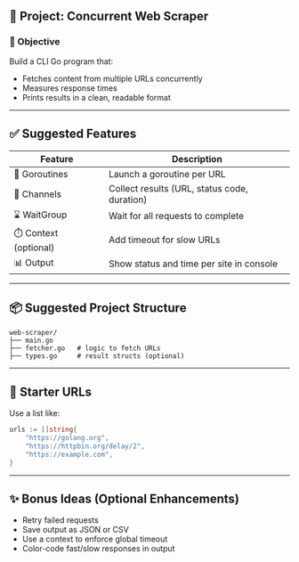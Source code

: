 ## 🚀 Project: Concurrent Web Scraper

### **🎯 Objective**

Build a CLI Go program that:

* Fetches content from multiple URLs concurrently
* Measures response times
* Prints results in a clean, readable format

---

## ✅ Suggested Features

| Feature               | Description                                  |
| --------------------- | -------------------------------------------- |
| 🧵 Goroutines         | Launch a goroutine per URL                   |
| 🔗 Channels           | Collect results (URL, status code, duration) |
| ⌛ WaitGroup           | Wait for all requests to complete            |
| ⏱️ Context (optional) | Add timeout for slow URLs                    |
| 📊 Output             | Show status and time per site in console     |

---

## 📦 Suggested Project Structure

```
web-scraper/
├── main.go
├── fetcher.go   # logic to fetch URLs
├── types.go     # result structs (optional)
```

---

## 🧪 Starter URLs

Use a list like:

```go
urls := []string{
	"https://golang.org",
	"https://httpbin.org/delay/2",
	"https://example.com",
}
```

---

## ✨ Bonus Ideas (Optional Enhancements)

* Retry failed requests
* Save output as JSON or CSV
* Use a context to enforce global timeout
* Color-code fast/slow responses in output
